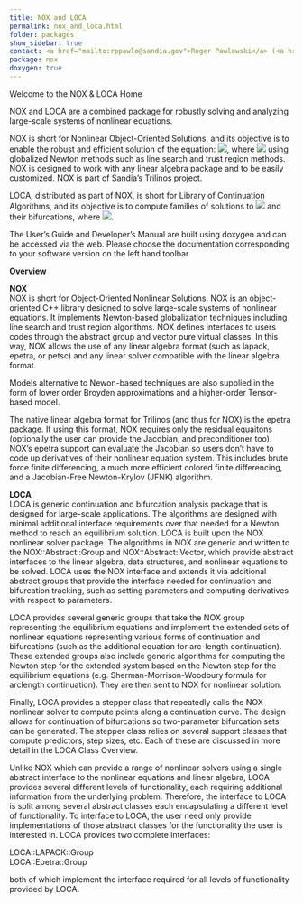 ```yaml
---
title: NOX and LOCA
permalink: nox_and_loca.html
folder: packages
show_sidebar: true
contact: <a href="mailto:rppawlo@sandia.gov">Roger Pawlowski</a> (<a href="https://github.com/rppawlo">@rppawlo</a>), <a href="https://github.com/orgs/trilinos/teams/nox">@nox</a>
package: nox
doxygen: true
---
```


Welcome to the NOX & LOCA Home

NOX and LOCA are a combined package for robustly solving and analyzing large-scale systems of nonlinear equations.

NOX is short for Nonlinear Object-Oriented Solutions, and its objective is to enable the robust and efficient solution of the equation: ![](https://trilinos.org/nox/index01.png), where ![](https://trilinos.org/nox/index02.png) using globalized Newton methods such as line search and trust region methods. NOX is designed to work with any linear algebra package and to be easily customized. NOX is part of Sandia’s Trilinos project.

LOCA, distributed as part of NOX, is short for Library of Continuation Algorithms, and its objective is to compute families of solutions to ![](https://trilinos.org/nox/index03.png) and their bifurcations, where ![](https://trilinos.org/nox/index04.png).

The User’s Guide and Developer’s Manual are built using doxygen and can be accessed via the web. Please choose the documentation corresponding to your software version on the left hand toolbar

<span style="text-decoration: underline;">**Overview**</span>

**NOX**  
NOX is short for Object-Oriented Nonlinear Solutions. NOX is an object-oriented C++ library designed to solve large-scale systems of nonlinear equations. It implements Newton-based globalization techniques including line search and trust region algorithms. NOX defines interfaces to users codes through the abstract group and vector pure virtual classes. In this way, NOX allows the use of any linear algebra format (such as lapack, epetra, or petsc) and any linear solver compatible with the linear algebra format.

Models alternative to Newon-based techniques are also supplied in the form of lower order Broyden approximations and a higher-order Tensor-based model.

The native linear algebra format for Trilinos (and thus for NOX) is the epetra package. If using this format, NOX requires only the residual equaitons (optionally the user can provide the Jacobian, and preconditioner too). NOX’s epetra support can evaluate the Jacobian so users don’t have to code up derivatives of their nonlinear equation system. This includes brute force finite differencing, a much more efficient colored finite differencing, and a Jacobian-Free Newton-Krylov (JFNK) algorithm.

**LOCA**  
LOCA is generic continuation and bifurcation analysis package that is designed for large-scale applications. The algorithms are designed with minimal additional interface requirements over that needed for a Newton method to reach an equilibrium solution. LOCA is built upon the NOX nonlinear solver package. The algorithms in NOX are generic and written to the NOX::Abstract::Group and NOX::Abstract::Vector, which provide abstract interfaces to the linear algebra, data structures, and nonlinear equations to be solved. LOCA uses the NOX interface and extends it via additional abstract groups that provide the interface needed for continuation and bifurcation tracking, such as setting parameters and computing derivatives with respect to parameters.

LOCA provides several generic groups that take the NOX group representing the equilibrium equations and implement the extended sets of nonlinear equations representing various forms of continuation and bifurcations (such as the additional equation for arc-length continuation). These extended groups also include generic algorithms for computing the Newton step for the extended system based on the Newton step for the equilibrium equations (e.g. Sherman-Morrison-Woodbury formula for arclength continuation). They are then sent to NOX for nonlinear solution.

Finally, LOCA provides a stepper class that repeatedly calls the NOX nonlinear solver to compute points along a continuation curve. The design allows for continuation of bifurcations so two-parameter bifurcation sets can be generated. The stepper class relies on several support classes that compute predictors, step sizes, etc. Each of these are discussed in more detail in the LOCA Class Overview.

Unlike NOX which can provide a range of nonlinear solvers using a single abstract interface to the nonlinear equations and linear algebra, LOCA provides several different levels of functionality, each requiring additional information from the underlying problem. Therefore, the interface to LOCA is split among several abstract classes each encapsulating a different level of functionality. To interface to LOCA, the user need only provide implementations of those abstract classes for the functionality the user is interested in. LOCA provides two complete interfaces:

LOCA::LAPACK::Group  
LOCA::Epetra::Group    

both of which implement the interface required for all levels of functionality provided by LOCA.
